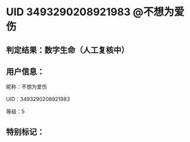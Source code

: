 # UID 3493290208921983 @不想为爱伤
## 判定结果：数字生命（人工复核中）
## 用户信息：

昵称：不想为爱伤

UID：3493290208921983

等级：5

## 特别标记：

